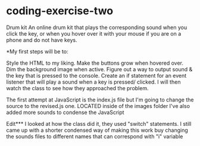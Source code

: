 # coding-exercise-two
Drum kit
An online drum kit that plays the corresponding sound when you click the key, or when you hover over it with your mouse if you are on a phone and do not have keys.

*My first steps will be to:

Style the HTML to my liking.
Make the buttons grow when hovered over.
Dim the background image when active.
Figure out a way to output sound & the key that is pressed to the console.
Create an if statement for an event listener that will play a sound when a key is pressed/ clicked.
I will then watch the class to see how they approached the problem.

The first attempt at JavaScript is the index.js file but I'm going to change the source to the revised.js one. LOCATED inside of the images folder I've also added more sounds to condense the JavaScript

Edit*** 
I looked at how the class did it, they used "switch" statements. I still came up with a shorter condensed way of making this work buy changing the sounds files to different names that can correspond with "i" variable 
